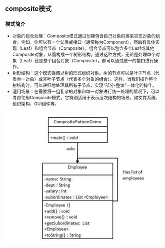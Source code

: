 ## composite模式

### 模式简介
* 对象的组合处理：Composite模式通过创建包含自己对象的类来实现对象的组合。例如，你可以有一个父类或接口（通常称为Component），然后有具体实现（Leaf）和组合节点（Composite）。组合节点可以包含多个Leaf或其他Composite对象，从而构成一个树形结构。通过这种方式，无论是处理单个对象（Leaf）还是整个组合对象（Composite），都可以通过统一的接口进行操作。
* 树形结构：这个模式强调以树的形式组织对象。树的节点可以是叶子节点（代表单一对象）或非叶子节点（代表多个对象的组合）。这样，当我们操作整个树结构时，可以递归地处理其所有子节点，实现“部分-整体”一体化的操作。
* 适用场景：在需要将一组复杂的对象和单一对象进行统一处理的情况下，可以考虑使用Composite模式。它特别适用于表示层次结构的场景，如文件系统、组织架构、GUI组件等。

![img.png](img.png)